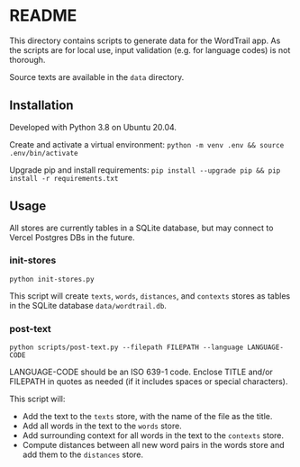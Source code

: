 # README

This directory contains scripts to generate data for the WordTrail app. As the scripts are for local use, input validation (e.g. for language codes) is not thorough.

Source texts are available in the `data` directory.

## Installation

Developed with Python 3.8 on Ubuntu 20.04.

Create and activate a virtual environment: `python -m venv .env && source .env/bin/activate`

Upgrade pip and install requirements: `pip install --upgrade pip && pip install -r requirements.txt`

## Usage

All stores are currently tables in a SQLite database, but may connect to Vercel Postgres DBs in the future.

### init-stores

```[bash]
python init-stores.py
```

This script will create `texts`, `words`, `distances`, and `contexts` stores as tables in the SQLite database `data/wordtrail.db`.

### post-text

```[bash]
python scripts/post-text.py --filepath FILEPATH --language LANGUAGE-CODE
```

LANGUAGE-CODE should be an ISO 639-1 code. Enclose TITLE and/or FILEPATH in quotes as needed (if it includes spaces or special characters).

This script will:
- Add the text to the `texts` store, with the name of the file as the title.
- Add all words in the text to the `words` store.
- Add surrounding context for all words in the text to the `contexts` store.
- Compute distances between all new word pairs in the words store and add them to the `distances` store.
